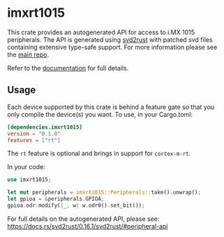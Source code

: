 # imxrt1015
This crate provides an autogenerated API for access to i.MX 1015 peripherals.
The API is generated using [svd2rust] with patched svd files containing
extensive type-safe support. For more information please see the [main repo].

Refer to the [documentation] for full details.

[svd2rust]: https://github.com/japaric/svd2rust
[main repo]: https://github.com/bfrog/imxrt
[documentation]: https://docs.rs/imxrt1015/latest/imxrt1015/

## Usage
Each device supported by this crate is behind a feature gate so that you only
compile the device(s) you want. To use, in your Cargo.toml:

```toml
[dependencies.imxrt1015]
version = "0.1.0"
features = ["rt"]
```

The `rt` feature is optional and brings in support for `cortex-m-rt`.

In your code:

```rust
use imxrt1015;

let mut peripherals = imxrt1015::Peripherals::take().unwrap();
let gpioa = &peripherals.GPIOA;
gpioa.odr.modify(|_, w| w.odr0().set_bit());
```

For full details on the autogenerated API, please see:
https://docs.rs/svd2rust/0.16.1/svd2rust/#peripheral-api
